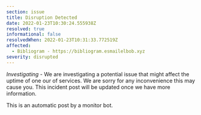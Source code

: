 ```yaml
---
section: issue
title: Disruption Detected
date: 2022-01-23T10:30:24.555938Z
resolved: true
informational: false
resolvedWhen: 2022-01-23T10:31:33.772519Z
affected:
  - Bibliogram - https://bibliogram.esmailelbob.xyz
severity: disrupted
---
```

*Investigating* - We are investigating a potential issue that might affect the uptime of one our of services. We are sorry for any inconvenience this may cause you. This incident post will be updated once we have more information.

This is an automatic post by a monitor bot.
        